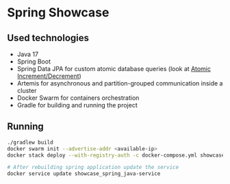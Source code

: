 # Spring Showcase

## Used technologies
- Java 17
- Spring Boot
- Spring Data JPA for custom atomic database queries (look at [Atomic Increment/Decrement](./src/main/java/com/portfolio/showcase_spring/Address/AddressRepo.java))
- Artemis for asynchronous and partition-grouped communication inside a cluster
- Docker Swarm for containers orchestration
- Gradle for building and running the project

## Running
```bash
./gradlew build
docker swarm init --advertise-addr <available-ip>
docker stack deploy --with-registry-auth -c docker-compose.yml showcase_spring

# After rebuilding spring application update the service
docker service update showcase_spring_java-service
```